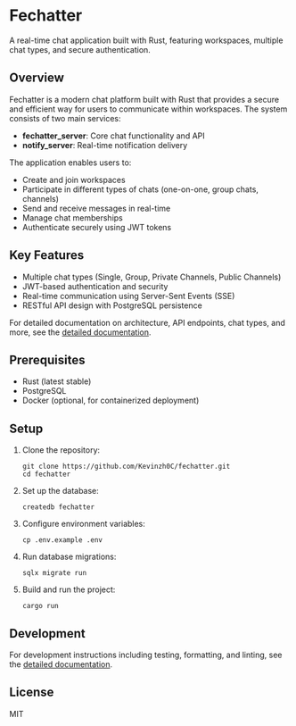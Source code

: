 # Fechatter

A real-time chat application built with Rust, featuring workspaces, multiple chat types, and secure authentication.

## Overview

Fechatter is a modern chat platform built with Rust that provides a secure and efficient way for users to communicate within workspaces. The system consists of two main services:

- **fechatter_server**: Core chat functionality and API
- **notify_server**: Real-time notification delivery

The application enables users to:
- Create and join workspaces
- Participate in different types of chats (one-on-one, group chats, channels)
- Send and receive messages in real-time
- Manage chat memberships
- Authenticate securely using JWT tokens

## Key Features

- Multiple chat types (Single, Group, Private Channels, Public Channels)
- JWT-based authentication and security
- Real-time communication using Server-Sent Events (SSE)
- RESTful API design with PostgreSQL persistence

For detailed documentation on architecture, API endpoints, chat types, and more, see the [detailed documentation](./docs/detailed_documentation.md).

## Prerequisites

- Rust (latest stable)
- PostgreSQL
- Docker (optional, for containerized deployment)

## Setup

1. Clone the repository:
   ```
   git clone https://github.com/Kevinzh0C/fechatter.git
   cd fechatter
   ```

2. Set up the database:
   ```
   createdb fechatter
   ```

3. Configure environment variables:
   ```
   cp .env.example .env
   ```

4. Run database migrations:
   ```
   sqlx migrate run
   ```

5. Build and run the project:
   ```
   cargo run
   ```

## Development

For development instructions including testing, formatting, and linting, see the [detailed documentation](./docs/detailed_documentation.md).

## License

MIT
